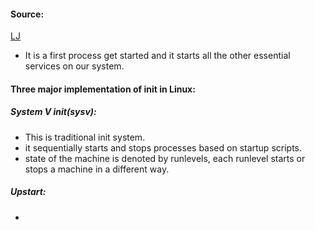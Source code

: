 #### Source:
[LJ](https://linuxjourney.com/lesson/boot-process-init)

* It is a first process get started and it starts all the other essential services on our system.

#### Three major implementation of init in Linux:

##### System V init(sysv):

* This is traditional init system.
* it sequentially starts and stops processes based on startup scripts.
* state of the machine is denoted by runlevels, each runlevel starts or stops a machine in a different way.

##### Upstart:

* 